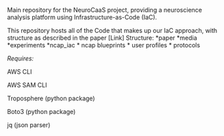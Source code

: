 Main repository for the NeuroCaaS project, providing a neuroscience analysis platform using Infrastructure-as-Code (IaC).

This repository hosts all of the Code that makes up our IaC approach, with structure as described in the paper [Link]
Structure: 
*paper
*media
*experiments
*ncap\_iac
    * ncap blueprints
    * user profiles
    * protocols 

 



*Requires:*

AWS CLI

AWS SAM CLI

Troposphere (python package)

Boto3 (python package)

jq (json parser)
